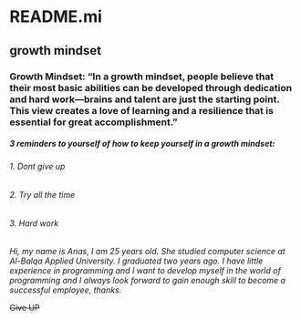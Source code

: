 # README.mi
## **growth mindset** 
### Growth Mindset: “In a growth mindset, people believe that their most basic abilities can be developed through dedication and hard work—brains and talent are just the starting point. This view creates a love of learning and a resilience that is essential for great accomplishment.”
##### 3 reminders to yourself of how to keep yourself in a growth mindset:
###### 1. Dont give up 
###### 2. Try all the time
###### 3. Hard work
*Hi, my name is Anas, I am 25 years old. She studied computer science at Al-Balqa Applied University. I graduated two years ago. I have little experience in programming and I want to develop myself in the world of programming and I always look forward to gain enough skill to become a successful employee, thanks.*

~~Give UP~~
